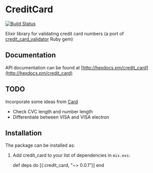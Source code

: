 # CreditCard

[![Build Status](https://travis-ci.org/abakhi/credit_card.svg?branch=master)](https://travis-ci.org/abakhi/credit_card)


Elixir library for validating credit card numbers (a port of [credit_card_validator](https://github.com/tobias/credit_card_validator) Ruby gem)


## Documentation

API documentation can be found at [http://hexdocs.pm/credit_card](http://hexdocs.pm/credit_card)

## TODO

Incorporate some ideas from [Card](https://github.com/jessepollak/card)

* Check CVC length and number length
* Differentiate between VISA and VISA electron

## Installation

The package can be installed as:

  1. Add credit_card to your list of dependencies in `mix.exs`:

        def deps do
          [{:credit_card, "~> 0.0.1"}]
        end
